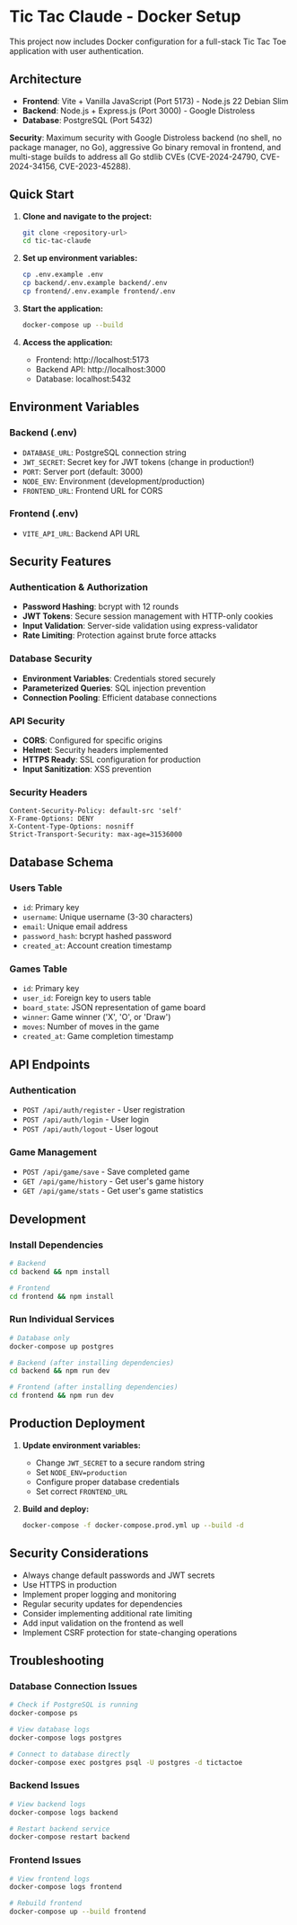# Tic Tac Claude - Docker Setup

This project now includes Docker configuration for a full-stack Tic Tac Toe application with user authentication.

## Architecture

- **Frontend**: Vite + Vanilla JavaScript (Port 5173) - Node.js 22 Debian Slim
- **Backend**: Node.js + Express.js (Port 3000) - Google Distroless  
- **Database**: PostgreSQL (Port 5432)

**Security**: Maximum security with Google Distroless backend (no shell, no package manager, no Go), aggressive Go binary removal in frontend, and multi-stage builds to address all Go stdlib CVEs (CVE-2024-24790, CVE-2024-34156, CVE-2023-45288).

## Quick Start

1. **Clone and navigate to the project:**
   ```bash
   git clone <repository-url>
   cd tic-tac-claude
   ```

2. **Set up environment variables:**
   ```bash
   cp .env.example .env
   cp backend/.env.example backend/.env
   cp frontend/.env.example frontend/.env
   ```

3. **Start the application:**
   ```bash
   docker-compose up --build
   ```

4. **Access the application:**
   - Frontend: http://localhost:5173
   - Backend API: http://localhost:3000
   - Database: localhost:5432

## Environment Variables

### Backend (.env)
- `DATABASE_URL`: PostgreSQL connection string
- `JWT_SECRET`: Secret key for JWT tokens (change in production!)
- `PORT`: Server port (default: 3000)
- `NODE_ENV`: Environment (development/production)
- `FRONTEND_URL`: Frontend URL for CORS

### Frontend (.env)
- `VITE_API_URL`: Backend API URL

## Security Features

### Authentication & Authorization
- **Password Hashing**: bcrypt with 12 rounds
- **JWT Tokens**: Secure session management with HTTP-only cookies
- **Input Validation**: Server-side validation using express-validator
- **Rate Limiting**: Protection against brute force attacks

### Database Security
- **Environment Variables**: Credentials stored securely
- **Parameterized Queries**: SQL injection prevention
- **Connection Pooling**: Efficient database connections

### API Security
- **CORS**: Configured for specific origins
- **Helmet**: Security headers implemented
- **HTTPS Ready**: SSL configuration for production
- **Input Sanitization**: XSS prevention

### Security Headers
```
Content-Security-Policy: default-src 'self'
X-Frame-Options: DENY
X-Content-Type-Options: nosniff
Strict-Transport-Security: max-age=31536000
```

## Database Schema

### Users Table
- `id`: Primary key
- `username`: Unique username (3-30 characters)
- `email`: Unique email address
- `password_hash`: bcrypt hashed password
- `created_at`: Account creation timestamp

### Games Table
- `id`: Primary key
- `user_id`: Foreign key to users table
- `board_state`: JSON representation of game board
- `winner`: Game winner ('X', 'O', or 'Draw')
- `moves`: Number of moves in the game
- `created_at`: Game completion timestamp

## API Endpoints

### Authentication
- `POST /api/auth/register` - User registration
- `POST /api/auth/login` - User login
- `POST /api/auth/logout` - User logout

### Game Management
- `POST /api/game/save` - Save completed game
- `GET /api/game/history` - Get user's game history
- `GET /api/game/stats` - Get user's game statistics

## Development

### Install Dependencies
```bash
# Backend
cd backend && npm install

# Frontend
cd frontend && npm install
```

### Run Individual Services
```bash
# Database only
docker-compose up postgres

# Backend (after installing dependencies)
cd backend && npm run dev

# Frontend (after installing dependencies)
cd frontend && npm run dev
```

## Production Deployment

1. **Update environment variables:**
   - Change `JWT_SECRET` to a secure random string
   - Set `NODE_ENV=production`
   - Configure proper database credentials
   - Set correct `FRONTEND_URL`

2. **Build and deploy:**
   ```bash
   docker-compose -f docker-compose.prod.yml up --build -d
   ```

## Security Considerations

- Always change default passwords and JWT secrets
- Use HTTPS in production
- Implement proper logging and monitoring
- Regular security updates for dependencies
- Consider implementing additional rate limiting
- Add input validation on the frontend as well
- Implement CSRF protection for state-changing operations

## Troubleshooting

### Database Connection Issues
```bash
# Check if PostgreSQL is running
docker-compose ps

# View database logs
docker-compose logs postgres

# Connect to database directly
docker-compose exec postgres psql -U postgres -d tictactoe
```

### Backend Issues
```bash
# View backend logs
docker-compose logs backend

# Restart backend service
docker-compose restart backend
```

### Frontend Issues
```bash
# View frontend logs
docker-compose logs frontend

# Rebuild frontend
docker-compose up --build frontend
```